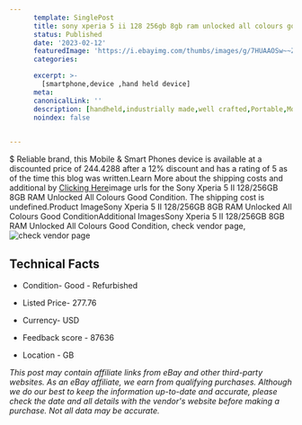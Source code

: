 ```yaml
---
      template: SinglePost
      title: sony xperia 5 ii 128 256gb 8gb ram unlocked all colours good condition
      status: Published
      date: '2023-02-12'
      featuredImage: 'https://i.ebayimg.com/thumbs/images/g/7HUAAOSw~~Zhpy2s/s-l225.jpg'
      categories: 

      excerpt: >-
        [smartphone,device ,hand held device]
      meta:
      canonicalLink: ''
      description: [handheld,industrially made,well crafted,Portable,Mobile,Compact,Convenient,Lightweight,Maneuverable,Man-portable,Miniature,Carriable,Hand-held,Light,Holdable,Transportable,Mobile device,Pocket-sized,On-the-go,Wireless,Cordless,Compact size,Convenient size, smartphone,device ,hand held device]
      noindex: false

        
---
```

$
    Reliable brand, this Mobile & Smart Phones device is available at a discounted price of 244.4288 after a 12% discount and has a rating of 5 as of the time this blog was written.Learn More about the shipping costs and additional by [Clicking Here](https://www.ebay.com/itm/265777154944?hash=item3de18d8b80%3Ag%3A7HUAAOSw%7E%7EZhpy2s&amdata=enc%3AAQAHAAAA4G3MqW%2FVydYVIE9thr43z6eG5thBpytQ1Ufh9B3ePF7aS61LGLIyXUhdtv4SdKzs%2BztizNnYbf7MMntuaTNz7x%2BaZ6CA54XFVo%2BC3xy%2Fj2c0grJG5v9dbGqHuN1mcf6nOFNpnrNcUtd2ReHfrhkjRMKP%2FuMBUhlFmpnlnH%2FANjxLHvLRDAaKLUMgjNTYC2Go3m3PhlO49%2BgZ6h1YpRjoHisFrL34gg376RA%2BGLGqY73gQOWPLzksd9IQotH%2Bk%2BLaDq4IbHxkdTgWa1ju6h5VYQG2v%2BQEfljWWBs%2Ba1N35jCm&mkevt=1&mkcid=1&mkrid=711-53200-19255-0&campid=%253CePNCampaignId%253E&customid=%253CreferenceId%253E&toolid=10049)image urls for the Sony Xperia 5 II 128/256GB 8GB RAM Unlocked All Colours Good Condition. The shipping cost is undefined.Product ImageSony Xperia 5 II 128/256GB 8GB RAM Unlocked All Colours Good ConditionAdditional ImagesSony Xperia 5 II 128/256GB 8GB RAM Unlocked All Colours Good Condition, check vendor page, ![check vendor page](https://origin-galleryplus.ebayimg.com/ws/web/265777154944_2_0_1/225x225.jpg,https://origin-galleryplus.ebayimg.com/ws/web/265777154944_3_0_1/225x225.jpg,https://origin-galleryplus.ebayimg.com/ws/web/265777154944_4_0_1/225x225.jpg,https://origin-galleryplus.ebayimg.com/ws/web/265777154944_5_0_1/225x225.jpg)
    
    

 ## Technical Facts 



     
      

 - Condition- Good - Refurbished 


      

 - Listed Price- 277.76 


      

 - Currency- USD 


      

 - Feedback score - 87636 


      

 - Location - GB 


      
      

 *_This post may contain affiliate links from eBay and other third-party websites. As an eBay affiliate, we earn from qualifying purchases. Although we do our best to keep the information up-to-date and accurate, please check the date and all details with the vendor's website before making a purchase. Not all data may be accurate._*



    
    
    
    
    